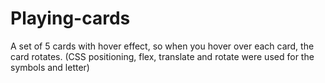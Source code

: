 # Playing-cards
 A set of 5 cards with hover effect, so when you hover over each card, the card rotates. (CSS positioning, flex, translate and rotate were used for the symbols and letter)
